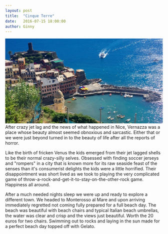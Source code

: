 ```yaml
---
layout: post
title:  "Cinque Terre"
date:   2016-07-15 18:00:00
author: Ginny
---
```


<span class="image featured"><img src="/images/vernazza/vernazza.jpg" /></span>
After crazy jet lag and the news of what happened in Nice, Vernazza was a place whose beauty almost seemed obnoxious and sarcastic.  Either that or we were just beyond turned in to the beauty of life after all the reports of horror.  

Like the birth of fricken Venus the kids emerged from their jet lagged shells to be their normal crazy-silly selves.  Obsessed with finding soccer jerseys and "rompers" in a city that is known more for its raw seaside feast of the senses than it's consumerist delights the kids were a little horrified.  Their disappointment was short lived as we took to playing the very complicated game of throw-a-rock-and-get-it-to-stay-on-the-other-rock game.  Happiness all around.

After a much needed nights sleep we were up and ready to explore a different town.  We headed to Monterosso al Mare and upon arriving immediately regretted not coming fully prepared for a full beach day.  The beach was beautiful with beach chairs and typical Italian beach umbrellas, the water was clear and crisp and the views just beautiful.  Worth the 20 euros for two chairs.  Swimming out to rocks and laying in the sun made for a perfect beach day topped off with Gelato.
